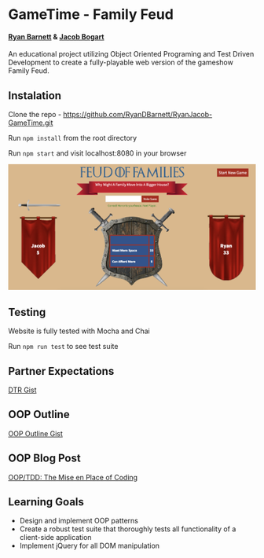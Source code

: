 # GameTime - Family Feud
#### [Ryan Barnett](https://github.com/RyanDBarnett) & [Jacob Bogart](https://github.com/jacobogart)
An educational project utilizing Object Oriented Programing and Test Driven Development to create a fully-playable web version of the gameshow Family Feud. 

## Instalation
Clone the repo - https://github.com/RyanDBarnett/RyanJacob-GameTime.git

Run `npm install` from the root directory

Run `npm start` and visit localhost:8080 in your browser

![Feud of Families Screenshot](./src/images/screenshot.png)

## Testing
Website is fully tested with Mocha and Chai

Run `npm run test` to see test suite

## Partner Expectations
[DTR Gist](https://gist.github.com/jacobogart/82a4cfaf581a3311902adc584051d252)

## OOP Outline
[OOP Outline Gist](https://gist.github.com/jacobogart/fd44f4330dad810e67a745d8828f7102)

## OOP Blog Post
[OOP/TDD: The Mise en Place of Coding](https://medium.com/@jacobbogart/oop-tdd-the-mise-en-place-of-coding-667d09b4aca8)

## Learning Goals
* Design and implement OOP patterns
* Create a robust test suite that thoroughly tests all functionality of a client-side application
* Implement jQuery for all DOM manipulation
